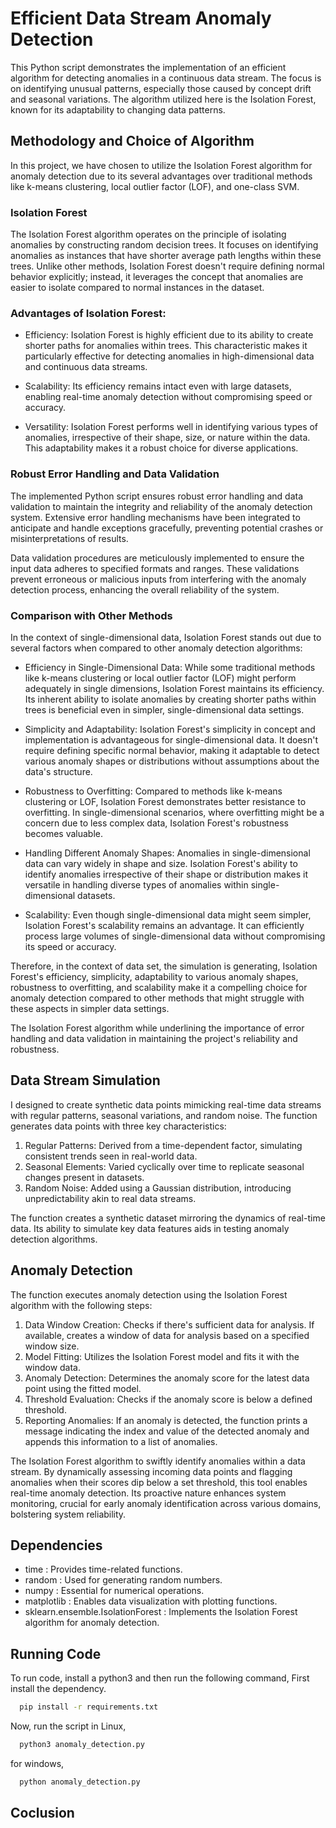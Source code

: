 
# Efficient Data Stream Anomaly Detection


This Python script demonstrates the implementation of an efficient algorithm for detecting anomalies in a continuous data stream. The focus is on identifying unusual patterns, especially those caused by concept drift and seasonal variations. The algorithm utilized here is the Isolation Forest, known for its adaptability to changing data patterns.

## Methodology and Choice of Algorithm

In this project, we have chosen to utilize the Isolation Forest algorithm for anomaly detection due to its several advantages over traditional methods like k-means clustering, local outlier factor (LOF), and one-class SVM.

### Isolation Forest

The Isolation Forest algorithm operates on the principle of isolating anomalies by constructing random decision trees. It focuses on identifying anomalies as instances that have shorter average path lengths within these trees. Unlike other methods, Isolation Forest doesn't require defining normal behavior explicitly; instead, it leverages the concept that anomalies are easier to isolate compared to normal instances in the dataset.

### Advantages of Isolation Forest:

- Efficiency: Isolation Forest is highly efficient due to its ability to create shorter paths for anomalies within trees. This characteristic makes it particularly effective for detecting anomalies in high-dimensional data and continuous data streams.

- Scalability: Its efficiency remains intact even with large datasets, enabling real-time anomaly detection without compromising speed or accuracy.

- Versatility: Isolation Forest performs well in identifying various types of anomalies, irrespective of their shape, size, or nature within the data. This adaptability makes it a robust choice for diverse applications.

### Robust Error Handling and Data Validation

The implemented Python script ensures robust error handling and data validation to maintain the integrity and reliability of the anomaly detection system. Extensive error handling mechanisms have been integrated to anticipate and handle exceptions gracefully, preventing potential crashes or misinterpretations of results.

Data validation procedures are meticulously implemented to ensure the input data adheres to specified formats and ranges. These validations prevent erroneous or malicious inputs from interfering with the anomaly detection process, enhancing the overall reliability of the system.


### Comparison with Other Methods

In the context of single-dimensional data, Isolation Forest stands out due to several factors when compared to other anomaly detection algorithms:

- Efficiency in Single-Dimensional Data: While some traditional methods like k-means clustering or local outlier factor (LOF) might perform adequately in single dimensions, Isolation Forest maintains its efficiency. Its inherent ability to isolate anomalies by creating shorter paths within trees is beneficial even in simpler, single-dimensional data settings.

- Simplicity and Adaptability: Isolation Forest's simplicity in concept and implementation is advantageous for single-dimensional data. It doesn't require defining specific normal behavior, making it adaptable to detect various anomaly shapes or distributions without assumptions about the data's structure.

- Robustness to Overfitting: Compared to methods like k-means clustering or LOF, Isolation Forest demonstrates better resistance to overfitting. In single-dimensional scenarios, where overfitting might be a concern due to less complex data, Isolation Forest's robustness becomes valuable.

- Handling Different Anomaly Shapes: Anomalies in single-dimensional data can vary widely in shape and size. Isolation Forest's ability to identify anomalies irrespective of their shape or distribution makes it versatile in handling diverse types of anomalies within single-dimensional datasets.

- Scalability: Even though single-dimensional data might seem simpler, Isolation Forest's scalability remains an advantage. It can efficiently process large volumes of single-dimensional data without compromising its speed or accuracy.

Therefore, in the context of data set, the simulation is generating, Isolation Forest's efficiency, simplicity, adaptability to various anomaly shapes, robustness to overfitting, and scalability make it a compelling choice for anomaly detection compared to other methods that might struggle with these aspects in simpler data settings.

The Isolation Forest algorithm while underlining the importance of error handling and data validation in maintaining the project's reliability and robustness.

## Data Stream Simulation
I designed to create synthetic data points mimicking real-time data streams with regular patterns, seasonal variations, and random noise.
The function generates data points with three key characteristics:

1) Regular Patterns: Derived from a time-dependent factor, simulating consistent trends seen in real-world data.
2) Seasonal Elements: Varied cyclically over time to replicate seasonal changes present in datasets.
3) Random Noise: Added using a Gaussian distribution, introducing unpredictability akin to real data streams.

The function creates a synthetic dataset mirroring the dynamics of real-time data. Its ability to simulate key data features aids in testing anomaly detection algorithms.

## Anomaly Detection
The function executes anomaly detection using the Isolation Forest algorithm with the following steps:

1) Data Window Creation: Checks if there's sufficient data for analysis. If available, creates a window of data for analysis based on a specified window size.
2) Model Fitting: Utilizes the Isolation Forest model and fits it with the window data.
3) Anomaly Detection: Determines the anomaly score for the latest data point using the fitted model.
4) Threshold Evaluation: Checks if the anomaly score is below a defined threshold.
5) Reporting Anomalies: If an anomaly is detected, the function prints a message indicating the index and value of the detected anomaly and appends this information to a list of anomalies.

The Isolation Forest algorithm to swiftly identify anomalies within a data stream. By dynamically assessing incoming data points and flagging anomalies when their scores dip below a set threshold, this tool enables real-time anomaly detection. Its proactive nature enhances system monitoring, crucial for early anomaly identification across various domains, bolstering system reliability.

## Dependencies

- time : Provides time-related functions.
- random : Used for generating random numbers.
- numpy : Essential for numerical operations.
- matplotlib : Enables data visualization with plotting functions.
- sklearn.ensemble.IsolationForest : Implements the Isolation Forest algorithm for anomaly detection.
 
## Running Code

To run code, install a python3 and then run the following command,
First install the dependency. 
```bash
  pip install -r requirements.txt
```
Now, run the script in Linux,
```bash
  python3 anomaly_detection.py
```
for windows,

```bash
  python anomaly_detection.py
```

## Coclusion

